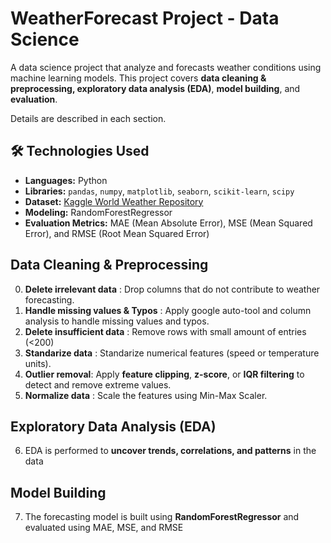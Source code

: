# WeatherForecast Project - Data Science
A data science project that analyze and forecasts weather conditions using machine learning models. 
This project covers **data cleaning & preprocessing, exploratory data analysis (EDA)**, **model building**, and **evaluation**. 

Details are described in each section.

## 🛠️ **Technologies Used**
- **Languages:** Python  
- **Libraries:** `pandas`, `numpy`, `matplotlib`, `seaborn`, `scikit-learn`, `scipy`
- **Dataset:** [Kaggle World Weather Repository](https://www.kaggle.com/datasets/nelgiriyewithana/global-weather-repository/code)
- **Modeling:** RandomForestRegressor 
- **Evaluation Metrics:** MAE (Mean Absolute Error), MSE (Mean Squared Error), and RMSE (Root Mean Squared Error)

## Data Cleaning & Preprocessing

0. **Delete irrelevant data** : Drop columns that do not contribute to weather forecasting.  
1. **Handle missing values & Typos** : Apply google auto-tool and column analysis to handle missing values and typos.
2. **Delete insufficient data** : Remove rows with small amount of entries (<200)
3. **Standarize data** : Standarize numerical features (speed or temperature units).
4. **Outlier removal**: Apply **feature clipping**, **z-score**, or **IQR filtering** to detect and remove extreme values.  
5. **Normalize data** : Scale the features using Min-Max Scaler.

## Exploratory Data Analysis (EDA)

6. EDA is performed to **uncover trends, correlations, and patterns** in the data

## Model Building

7. The forecasting model is built using **RandomForestRegressor** and evaluated using MAE, MSE, and RMSE
